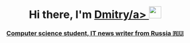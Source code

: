 <h1 align="center">Hi there, I'm <a href="https://nn.hh.ru/resume/45a32ec0ff0166b6b30039ed1f6d4b796c5563?customDomain=1" target="_blank">Dmitry/a> 
<img src="https://github.com/blackcater/blackcater/raw/main/images/Hi.gif" height="32"/></h1>
<h3 align="center">Computer science student, IT news writer from Russia 🇷🇺</h3>

